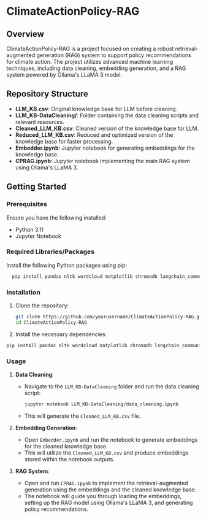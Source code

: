 # ClimateActionPolicy-RAG

## Overview

ClimateActionPolicy-RAG is a project focused on creating a robust retrieval-augmented generation (RAG) system to support policy recommendations for climate action. The project utilizes advanced machine learning techniques, including data cleaning, embedding generation, and a RAG system powered by Ollama's LLaMA 3 model.

## Repository Structure

- **LLM_KB.csv**: Original knowledge base for LLM before cleaning.
- **LLM_KB-DataCleaning/**: Folder containing the data cleaning scripts and relevant resources.
- **Cleaned_LLM_KB.csv**: Cleaned version of the knowledge base for LLM.
- **Reduced_LLM_KB.csv**: Reduced and optimized version of the knowledge base for faster processing.
- **Embedder.ipynb**: Jupyter notebook for generating embeddings for the knowledge base.
- **CPRAG.ipynb**: Jupyter notebook implementing the main RAG system using Ollama's LLaMA 3.

## Getting Started

### Prerequisites

Ensure you have the following installed:
- Python 3.11
- Jupyter Notebook

### Required Libraries/Packages

Install the following Python packages using pip:
```bash
  pip install pandas nltk wordcloud matplotlib chromadb langchain_community   langchain_chroma
```


### Installation

1. Clone the repository:
    ```bash
    git clone https://github.com/yourusername/ClimateActionPolicy-RAG.git
    cd ClimateActionPolicy-RAG
    ```

2. Install the necessary dependencies:
  ```bash
  pip install pandas nltk wordcloud matplotlib chromadb langchain_community   langchain_chroma
  ```

### Usage

1. **Data Cleaning**:
    - Navigate to the `LLM_KB-DataCleaning` folder and run the data cleaning script:
      ```bash
      jupyter notebook LLM_KB-DataCleaning/data_cleaning.ipynb
      ```
    - This will generate the `Cleaned_LLM_KB.csv` file.

2. **Embedding Generation**:
    - Open `Embedder.ipynb` and run the notebook to generate embeddings for the cleaned knowledge base.
    - This will utilize the `Cleaned_LLM_KB.csv` and produce embeddings stored within the notebook outputs.

3. **RAG System**:
    - Open and run `CPRAG.ipynb` to implement the retrieval-augmented generation using the embeddings and the cleaned knowledge base.
    - The notebook will guide you through loading the embeddings, setting up the RAG model using Ollama's LLaMA 3, and generating policy recommendations.
